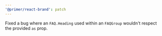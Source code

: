 ```yaml
---
'@primer/react-brand': patch
---
```


Fixed a bug where an `FAQ.Heading` used within an `FAQGroup` wouldn't respect the provided `as` prop.
